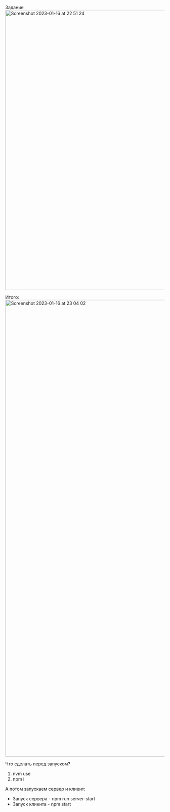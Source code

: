 Задание
<img width="883" alt="Screenshot 2023-01-16 at 22 51 24" src="https://user-images.githubusercontent.com/57917516/212758220-90480f82-5fc2-4831-ae39-b58b47ee82a6.png">


Итого:
<img width="1440" alt="Screenshot 2023-01-16 at 23 04 02" src="https://user-images.githubusercontent.com/57917516/212758235-4f0945e4-c81a-48a3-bb76-7434a6af1325.png">


Что сделать перед запуском?
1) nvm use
2) npm i

А потом запускаем сервер и клиент:
* Запуск сервера - npm run server-start
* Запуск клиента - npm start
